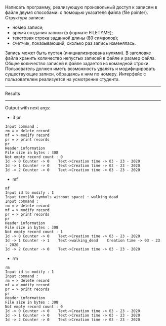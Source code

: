 Написать программу, реализующую произвольный доступ к записям в файле двумя способами: с помощью указателя файла (file pointer).
Структура записи:
-	номер записи;
-	время создания записи (в формате FILETYME);
-	текстовая строка заданной длины (80 символов);
-	счетчик, показывающий, сколько раз запись изменялась.

Запись может быть пустая (инициализирована нулями).
В заголовке файла хранить количество непустых записей в файле и размер файла. Общее количество записей в файле задается из командной строки. Пользователь должен иметь возможность удалять и модифицировать существующие записи, обращаясь к ним по номеру. Интерфейс с пользователем реализуется на усмотрение студента.

----
Results

----

Output with next args:
- 3 pr
```
Input command :
rm = > delete record
mf = > modify record
pr = > print records
pr
Header information
File size in bytes : 308
Not empty record count : 0
Id -> 0 Counter -> 0    Text->Creation time -> 03 - 23 - 2020
Id -> 1 Counter -> 0    Text->Creation time -> 03 - 23 - 2020
Id -> 2 Counter -> 0    Text->Creation time -> 03 - 23 - 2020
```
- mf
```
mf
Input id to modify : 1
Input text(80 symbols without space) : walking_dead
Input command :
rm = > delete record
mf = > modify record
pr = > print records
pr
Header information
File size in bytes : 308
Not empty record count : 1
Id -> 0 Counter -> 0    Text->Creation time -> 03 - 23 - 2020
Id -> 1 Counter -> 1    Text->walking_dead    Creation time -> 03 - 23 - 2020
Id -> 2 Counter -> 0    Text->Creation time -> 03 - 23 - 2020
```
- rm
```
rm
Input id to modify : 1
Input command :
rm = > delete record
mf = > modify record
pr = > print records
pr
Header information
File size in bytes : 308
Not empty record count : 0
Id -> 0 Counter -> 0    Text->Creation time -> 03 - 23 - 2020
Id -> 1 Counter -> 0    Text->Creation time -> 03 - 23 - 2020
Id -> 2 Counter -> 0    Text->Creation time -> 03 - 23 - 2020
```

